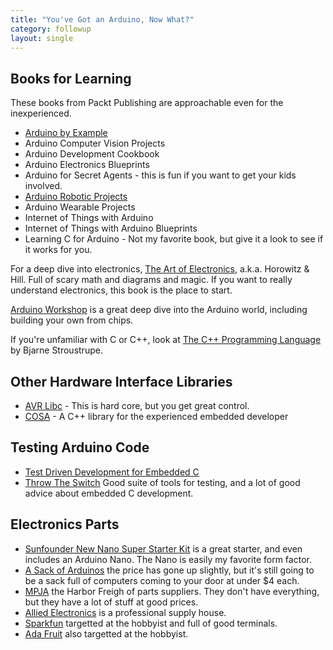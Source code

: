```yaml
---
title: "You've Got an Arduino, Now What?"
category: followup
layout: single
---
```


## Books for Learning

These books from Packt Publishing are approachable even for the inexperienced.

 * [Arduino by Example](https://amzn.to/2rmopUW)
 * Arduino Computer Vision Projects
 * Arduino Development Cookbook
 * Arduino Electronics Blueprints
 * Arduino for Secret Agents - this is fun if you want to get your kids involved.
 * [Arduino Robotic Projects](https://amzn.to/2HW8QK2)
 * Arduino Wearable Projects
 * Internet of Things with Arduino
 * Internet of Things with Arduino Blueprints
 * Learning C for Arduino - Not my favorite book, but give it a look to see if it works for you.

For a deep dive into electronics, [The Art of Electronics](https://amzn.to/2HTocyL), a.k.a. Horowitz & Hill.  Full of scary math and diagrams and magic.  If you want to really understand electronics, this book is the place to start.

[Arduino Workshop](https://amzn.to/2Id67iC) is a great deep dive into the Arduino world, including building your own from chips.

If you're unfamiliar with C or C++, look at [The C++ Programming Language](https://amzn.to/2jwEbZd) by Bjarne Stroustrupe.

## Other Hardware Interface Libraries

 * [AVR Libc](https://www.nongnu.org/avr-libc/) - This is hard core, but you get great control.
 * [COSA](https://github.com/mikaelpatel/Cosa) - A C++ library for the experienced embedded developer

## Testing Arduino Code

* [Test Driven Development for Embedded C](https://amzn.to/2ImUSEe)
* [Throw The Switch](http://www.throwtheswitch.org/) Good suite of tools for testing, and a lot of good advice about embedded C development.

## Electronics Parts

 * [Sunfounder New Nano Super Starter Kit](https://amzn.to/2IeDZvt) is a great starter, and even includes an Arduino Nano.  The Nano is easily my favorite form factor.
 * [A Sack of Arduinos](https://amzn.to/2KD4MAd) the price has gone up slightly, but it's still going to be a sack full of computers coming to your door at under $4 each.
 * [MPJA](http://www.mpja.com) the Harbor Freigh of parts suppliers.  They don't have everything, but they have a lot of stuff at good prices.
 * [Allied Electronics](https://www.alliedelec.com/) is a professional supply house.
 * [Sparkfun](https://www.sparkfun.com/) targetted at the hobbyist and full of good terminals.
 * [Ada Fruit](https://www.adafruit.com) also targetted at the hobbyist.
